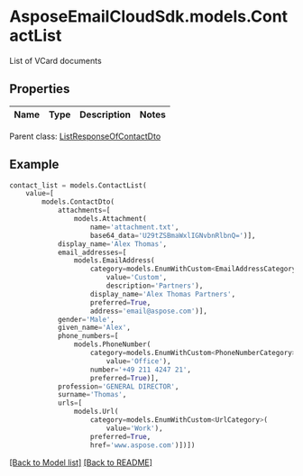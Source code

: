 # AsposeEmailCloudSdk.models.ContactList

List of VCard documents             

## Properties
Name | Type | Description | Notes
------------ | ------------- | ------------- | -------------

Parent class: [ListResponseOfContactDto](ListResponseOfContactDto.md)


## Example
```python
contact_list = models.ContactList(
    value=[
        models.ContactDto(
            attachments=[
                models.Attachment(
                    name='attachment.txt',
                    base64_data='U29tZSBmaWxlIGNvbnRlbnQ=')],
            display_name='Alex Thomas',
            email_addresses=[
                models.EmailAddress(
                    category=models.EnumWithCustom<EmailAddressCategory>(
                        value='Custom',
                        description='Partners'),
                    display_name='Alex Thomas Partners',
                    preferred=True,
                    address='email@aspose.com')],
            gender='Male',
            given_name='Alex',
            phone_numbers=[
                models.PhoneNumber(
                    category=models.EnumWithCustom<PhoneNumberCategory>(
                        value='Office'),
                    number='+49 211 4247 21',
                    preferred=True)],
            profession='GENERAL DIRECTOR',
            surname='Thomas',
            urls=[
                models.Url(
                    category=models.EnumWithCustom<UrlCategory>(
                        value='Work'),
                    preferred=True,
                    href='www.aspose.com')])])
```


[[Back to Model list]](Models.md) [[Back to README]](README.md)

